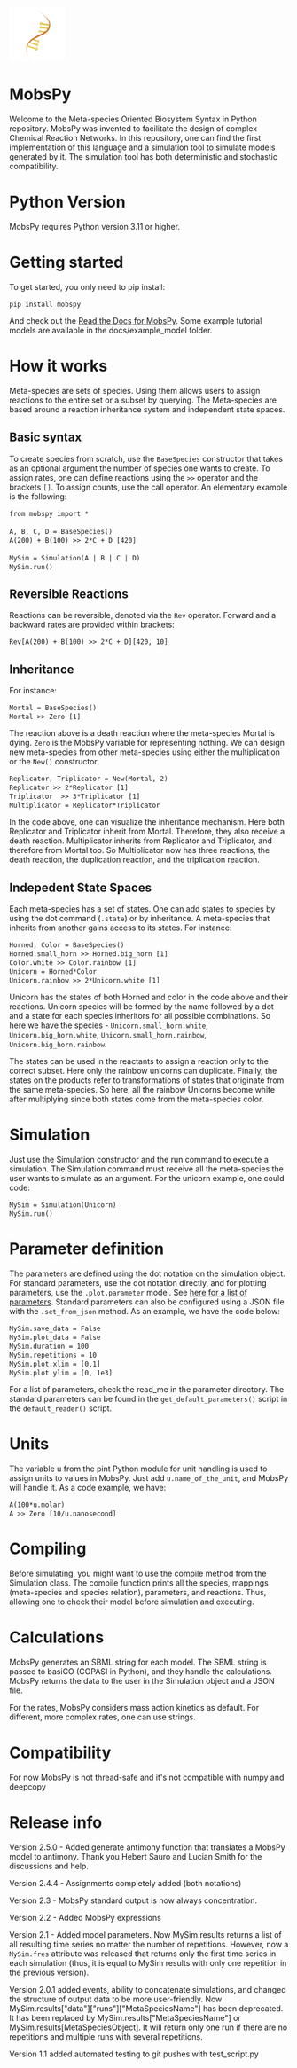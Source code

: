 <img src="/images/img.png" alt="MobsPy logo" title="MobsPy" width="100">

# MobsPy

Welcome to the Meta-species Oriented Biosystem Syntax in Python repository. MobsPy was invented to facilitate the design of complex Chemical Reaction Networks. In this repository, one can find the first implementation of this language and a simulation tool to simulate models generated by it. The simulation tool has both deterministic and stochastic compatibility.

# Python Version

MobsPy requires Python version 3.11 or higher.

# Getting started 

To get started, you only need to pip install:

	pip install mobspy 

And check out the [Read the Docs for MobsPy](https://mobspy-doc.readthedocs.io/en/latest/).
Some example tutorial models are available in the docs/example_model folder.


# How it works

Meta-species are sets of species. Using them allows users to assign reactions to the entire set or a subset by querying. The Meta-species are based around a reaction inheritance system and independent state spaces.

## Basic syntax

To create species from scratch, use the `BaseSpecies` constructor that takes as an optional argument the number of species one wants to create. To assign rates, one can define reactions using the `>>` operator and the brackets `[]`. To assign counts, use the call operator. An elementary example is the following:

	from mobspy import *

	A, B, C, D = BaseSpecies()
	A(200) + B(100) >> 2*C + D [420]

	MySim = Simulation(A | B | C | D)
	MySim.run()

## Reversible Reactions

Reactions can be reversible, denoted via the `Rev` operator. Forward and a backward rates are provided within brackets:

	Rev[A(200) + B(100) >> 2*C + D][420, 10]

## Inheritance

For instance:

	Mortal = BaseSpecies()
	Mortal >> Zero [1]

The reaction above is a death reaction where the meta-species Mortal is dying. `Zero` is the MobsPy variable for representing nothing. We can design new meta-species from other meta-species using either the multiplication or the `New()` constructor. 

	Replicator, Triplicator = New(Mortal, 2)
	Replicator >> 2*Replicator [1]
	Triplicator  >> 3*Triplicator [1]
	Multiplicator = Replicator*Triplicator 

In the code above, one can visualize the inheritance mechanism. Here both Replicator and Triplicator inherit from Mortal. Therefore, they also receive a death reaction. Multiplicator inherits from Replicator and Triplicator, and therefore from Mortal too. So Multiplicator now has three reactions, the death reaction, the duplication reaction, and the triplication reaction. 

## Indepedent State Spaces

Each meta-species has a set of states. One can add states to species by using the dot command (`.state`) or by inheritance. A meta-species that inherits from another gains access to its states. 
For instance:

	Horned, Color = BaseSpecies()
	Horned.small_horn >> Horned.big_horn [1]
	Color.white >> Color.rainbow [1]
	Unicorn = Horned*Color
	Unicorn.rainbow >> 2*Unicorn.white [1]

Unicorn has the states of both Horned and color in the code above and their reactions. Unicorn species will be formed by the name followed by a dot and a state for each species inheritors for all possible combinations. So here we have the species - `Unicorn.small_horn.white`, `Unicorn.big_horn.white`, `Unicorn.small_horn.rainbow`, `Unicorn.big_horn.rainbow`. 

The states can be used in the reactants to assign a reaction only to the correct subset. Here only the rainbow unicorns can duplicate. Finally, the states on the products refer to transformations of states that originate from the same meta-species. So here, all the rainbow Unicorns become white after multiplying since both states come from the meta-species color. 

# Simulation

Just use the Simulation constructor and the run command to execute a simulation. The Simulation command must receive all the meta-species the user wants to simulate as an argument. For the unicorn example, one could code:

	MySim = Simulation(Unicorn)
	MySim.run()

# Parameter definition

The parameters are defined using the dot notation on the simulation object. For standard parameters, use the dot notation directly, and for plotting parameters, use the `.plot.parameter` model.
See [here for a list of parameters](https://github.com/ROBACON/mobspy/blob/main/mobspy/parameters/README.md).
Standard parameters can also be configured using a JSON file with the `.set_from_json` method. As an example, we have the code below:

	MySim.save_data = False
	MySim.plot_data = False
	MySim.duration = 100
	MySim.repetitions = 10
	MySim.plot.xlim = [0,1]
	MySim.plot.ylim = [0, 1e3]

For a list of parameters, check the read_me in the parameter directory. The standard parameters can be found in the `get_default_parameters()` script in the `default_reader()` script.

# Units
	
The variable u from the pint Python module for unit handling is used to assign units to values in MobsPy. Just add `u.name_of_the_unit`, and MobsPy will handle it. As a code example, we have:

	A(100*u.molar)
	A >> Zero [10/u.nanosecond]

# Compiling

Before simulating, you might want to use the compile method from the Simulation class. The compile function prints all the species, mappings (meta-species and species relation), parameters, and reactions. Thus, allowing one to check their model before simulation and executing. 

# Calculations

MobsPy generates an SBML string for each model. The SBML string is passed to basiCO (COPASI in Python), and they handle the calculations. MobsPy returns the data to the user in the Simulation object and a JSON file.

For the rates, MobsPy considers mass action kinetics as default. For different, more complex rates, one can use strings.

# Compatibility

For now MobsPy is not thread-safe and it's not compatible with numpy and deepcopy

# Release info

Version 2.5.0 -  Added generate antimony function that translates a MobsPy model to antimony. Thank you Hebert Sauro and Lucian Smith for the discussions and help.

Version 2.4.4 - Assignments completely added (both notations)

Version 2.3 - MobsPy standard output is now always concentration.

Version 2.2 - Added MobsPy expressions

Version 2.1 - Added model parameters. Now MySim.results returns a list of all resulting time series no matter the number of repetitions. However, now a `MySim.fres` attribute was released that returns only the first time series in each simulation (thus, it is equal to MySim results with only one repetition in the previous version).

Version 2.0.1 added events, ability to concatenate simulations, and changed the structure of output data to be more 
user-friendly. Now MySim.results["data"]["runs"]["MetaSpeciesName"] has been deprecated. It has been replaced by 
MySim.results["MetaSpeciesName"] or MySim.results[MetaSpeciesObject]. It will return only one run if there are no 
repetitions and multiple runs with several repetitions.

Version 1.1 added automated testing to git pushes with test_script.py




